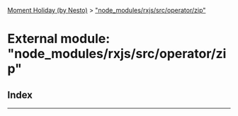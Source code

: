 [Moment Holiday (by Nesto)](../README.md) > ["node_modules/rxjs/src/operator/zip"](../modules/_node_modules_rxjs_src_operator_zip_.md)

# External module: "node_modules/rxjs/src/operator/zip"

## Index

---

